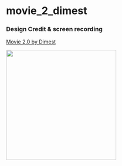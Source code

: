 # movie_2_dimest

### Design Credit & screen recording
[Movie 2.0 by Dimest](https://dribbble.com/shots/8257559-Movie-2-0)

<img src="https://raw.githubusercontent.com/watery-desert/assets/main/movie_2_dimest/recording.gif"  width="300"/>

